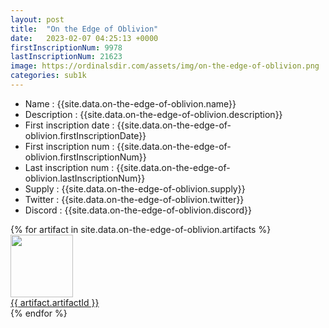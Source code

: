 ```yaml
---
layout: post
title:  "On the Edge of Oblivion"
date:   2023-02-07 04:25:13 +0000
firstInscriptionNum: 9978
lastInscriptionNum: 21623
image: https://ordinalsdir.com/assets/img/on-the-edge-of-oblivion.png
categories: sub1k
---
```

- Name : {{site.data.on-the-edge-of-oblivion.name}}
- Description : {{site.data.on-the-edge-of-oblivion.description}}
- First inscription date : {{site.data.on-the-edge-of-oblivion.firstInscriptionDate}}
- First inscription num : {{site.data.on-the-edge-of-oblivion.firstInscriptionNum}}
- Last inscription num : {{site.data.on-the-edge-of-oblivion.lastInscriptionNum}}
- Supply : {{site.data.on-the-edge-of-oblivion.supply}}
- Twitter : {{site.data.on-the-edge-of-oblivion.twitter}}
- Discord : {{site.data.on-the-edge-of-oblivion.discord}}

<div class="grid-container">
    {% for artifact in site.data.on-the-edge-of-oblivion.artifacts  %}
        <div class="grid-item">
            <img src="{{site.url}}/assets/img/on-the-edge-of-oblivion.png" width="100" height="100"/><br>
            <a href="https://ordinals.com/inscription/{{artifact.inscriptionId}}" target="_blank">{{ artifact.artifactId }}</a>
        </div>
    {% endfor %}
</div>